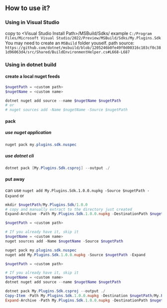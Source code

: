 ## How to use it?
### Using in Visual Studio
copy to \<Visual Studio Install Path\>/MSBuild/Sdks/
example `C:/Program Files/Microsoft Visual Studio/2022/Preview/MSBuild/Sdks/My.Plugins.Sdk`
You may need to create an `MSBuild` folder youself.
path source: `https://github.com/dotnet/msbuild/blob/1205246b0fe49f0d00316c103cf0c381d96063d4/src/Shared/BuildEnvironmentHelper.cs#L668-L687`
### Using in dotnet build
#### create a local nuget feeds
```powershell
$nugetPath = <custom path>
$nugetName = <custom name>

dotnet nuget add source --name $nugetName $nugetPath
# or
# nuget sources add -Name $nugetName -Source $nugetPath
```
#### pack
##### use nuget application
```powershell
nuget pack my.plugins.sdk.nuspec
```
##### use dotnet cli
```powershell
dotnet pack [My.Plugins.Sdk.csproj] --output ./ 
```
#### put away
can use `nuget add My.Plugins.Sdk.1.0.0.nupkg -Source $nugetPath -Expand` or
```powershell
mkdir $nugetPath/My.Plugins.Sdk/1.0.0
# copy and manually extract to the directory just created
Expand-Archive -Path My.Plugins.Sdk.1.0.0.nupkg -DestinationPath $nugetPath
```

```powershell
$nugetPath = <custom path>

# If you already have it, skip it
$nugetName = <custom name>
nuget sources add -Name $nugetName -Source $nugetPath

nuget pack my.plugins.sdk.nuspec
nuget add My.Plugins.Sdk.1.0.0.nupkg -Source $nugetPath -Expand
```

```powershell
$nugetPath = <custom path>

# If you already have it, skip it
$nugetName = <custom name>
dotnet nuget add source --name $nugetName $nugetPath

dotnet pack My.Plugins.Sdk.csproj --output ./ 
Copy-Item -Path My.Plugins.Sdk.1.0.0.nupkg -Destination $nugetPath/My.Plugins.Sdk/1.0.0
Expand-Archive -Path My.Plugins.Sdk.1.0.0.nupkg -DestinationPath $nugetPath/My.Plugins.Sdk/1.0.0
```